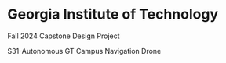 # Georgia Institute of Technology
Fall 2024 Capstone Design Project

S31-Autonomous GT Campus Navigation Drone
